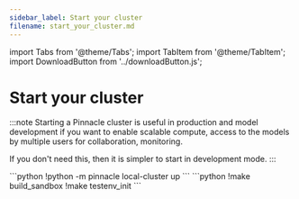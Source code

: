 ```yaml
---
sidebar_label: Start your cluster
filename: start_your_cluster.md
---
```

import Tabs from '@theme/Tabs';
import TabItem from '@theme/TabItem';
import DownloadButton from '../downloadButton.js';


<!-- TABS -->
# Start your cluster

:::note
Starting a Pinnacle cluster is useful in production and model development
if you want to enable scalable compute, access to the models by multiple users for collaboration, 
monitoring.

If you don't need this, then it is simpler to start in development mode.
:::


<Tabs>
    <TabItem value="Experimental Cluster" label="Experimental Cluster" default>
        ```python
        !python -m pinnacle local-cluster up        
        ```
    </TabItem>
    <TabItem value="Docker-Compose" label="Docker-Compose" default>
        ```python
        !make build_sandbox
        !make testenv_init        
        ```
    </TabItem>
</Tabs>
<DownloadButton filename="start_your_cluster.md" />
